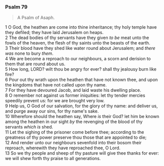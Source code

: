 ### Psalm 79

> A Psalm of Asaph.

1 O God, the heathen are come into thine inheritance; thy holy temple have they defiled; they have laid Jerusalem on heaps.  
2 The dead bodies of thy servants have they given *to be* meat unto the fowls of the heaven, the flesh of thy saints unto the beasts of the earth.  
3 Their blood have they shed like water round about Jerusalem; and *there was* none to bury *them*.  
4 We are become a reproach to our neighbours, a scorn and derision to them that are round about us.  
5 How long, LORD? wilt thou be angry for ever? shall thy jealousy burn like fire?  
6 Pour out thy wrath upon the heathen that have not known thee, and upon the kingdoms that have not called upon thy name.  
7 For they have devoured Jacob, and laid waste his dwelling place.  
8 O remember not against us former iniquities: let thy tender mercies speedily prevent us: for we are brought very low.  
9 Help us, O God of our salvation, for the glory of thy name: and deliver us, and purge away our sins, for thy name's sake.  
10 Wherefore should the heathen say, Where *is* their God? let him be known among the heathen in our sight *by* the revenging of the blood of thy servants *which is* shed.  
11 Let the sighing of the prisoner come before thee; according to the greatness of thy power preserve thou those that are appointed to die;  
12 And render unto our neighbours sevenfold into their bosom their reproach, wherewith they have reproached thee, O Lord.  
13 So we thy people and sheep of thy pasture will give thee thanks for ever: we will shew forth thy praise to all generations.  
